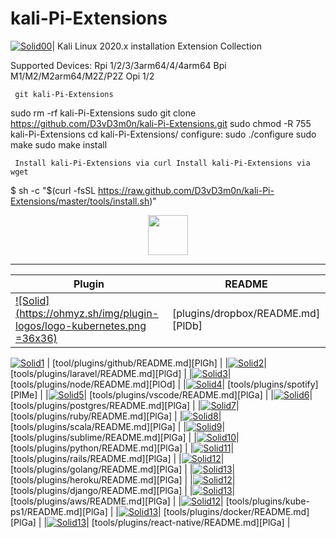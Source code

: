# kali-Pi-Extensions
[![Solid00](https://raspberry-valley.azurewebsites.net/img/raspibanner.jpg)](https://github.com/D3vD3m0n/)| 
Kali Linux 2020.x installation Extension Collection

Supported Devices:
Rpi 1/2/3/3arm64/4/4arm64
Bpi M1/M2/M2arm64/M2Z/P2Z
Opi 1/2

     git kali-Pi-Extensions 

sudo rm -rf kali-Pi-Extensions
sudo git clone https://github.com/D3vD3m0n/kali-Pi-Extensions.git
sudo chmod -R 755 kali-Pi-Extensions
cd kali-Pi-Extensions/
configure:
sudo ./configure
sudo make
sudo make install

     Install kali-Pi-Extensions via curl Install kali-Pi-Extensions via wget 

$ sh -c "$(curl -fsSL https://raw.github.com/D3vD3m0n/kali-Pi-Extensions/master/tools/install.sh)"

<p align="center"><img src="https://ohmyz.sh/img/plugin-logos/logo-kubernetes.png" width="64" ></p>


______________________________________________________
| Plugin | README |
| ------ | ------ |
|[![Solid](https://ohmyz.sh/img/plugin-logos/logo-kubernetes.png =36x36)](https://nodesource.com/products/nsolid)| [plugins/dropbox/README.md][PlDb] |
[![Solid1](https://ohmyz.sh/img/plugin-logos/logo-git.png)](https://github.com/D3vD3m0n/kali-Pi-Extensions/tree/master/tools/plugins/git)
| [tool/plugins/github/README.md][PlGh] |
|[![Solid2](https://ohmyz.sh/img/plugin-logos/logo-laravel.svg)](https://github.com/D3vD3m0n/kali-Pi-Extensions/tree/master/tools/plugins/laravel)| [tools/plugins/laravel/README.md][PlGd] |
|[![Solid3](https://ohmyz.sh/img/plugin-logos/logo-nodejs.svg)](https://github.com/D3vD3m0n/kali-Pi-Extensions/tree/master/tools/plugins/node)| [tools/plugins/node/README.md][PlOd] |
|[![Solid4](https://ohmyz.sh/img/plugin-logos/logo-spotify.png)](https://github.com/D3vD3m0n/kali-Pi-Extensions/blob/master/plugins/osx/spotify)| [tools/plugins/spotify][PlMe] |
|[![Solid5](https://ohmyz.sh/img/plugin-logos/logo-vscode.png)](https://github.com/D3vD3m0n/kali-Pi-Extensions/tree/master/tools/plugins/vscode)| [tools/plugins/vscode/README.md][PlGa] |
|[![Solid6](https://ohmyz.sh/img/plugin-logos/logo-postgresql.svg)](https://github.com/D3vD3m0n/kali-Pi-Extensions/tree/master/tools/plugins/postgres)| [tools/plugins/postgres/README.md][PlGa] |
|[![Solid7](https://ohmyz.sh/img/plugin-logos/logo-ruby.svg)](ttps://github.com/D3vD3m0n/kali-Pi-Extensions/tree/master/tools/plugins/ruby)| [tools/plugins/ruby/README.md][PlGa] |
|[![Solid8](https://ohmyz.sh/img/plugin-logos/logo-scala.png)](https://github.com/D3vD3m0n/kali-Pi-Extensions/tree/master/tools/plugins/scala)| [tools/plugins/scala/README.md][PlGa] |
|[![Solid9](https://ohmyz.sh/img/plugin-logos/logo-sublime.png)](https://github.com/D3vD3m0n/kali-Pi-Extensions/tree/master/tools/plugins/sublime)| [tools/plugins/sublime/README.md][PlGa] |
|[![Solid10](https://ohmyz.sh/img/plugin-logos/logo-python.svg)](https://github.com/D3vD3m0n/kali-Pi-Extensions/tree/master/tools/plugins/python)| [tools/plugins/python/README.md][PlGa] |
|[![Solid11](https://ohmyz.sh/img/plugin-logos/logo-rails.svg)](https://github.com/D3vD3m0n/kali-Pi-Extensions/tree/master/tools/plugins/rails)| [tools/plugins/rails/README.md][PlGa] |
|[![Solid12](https://ohmyz.sh/img/plugin-logos/logo-go.svg)](https://github.com/D3vD3m0n/kali-Pi-Extensions/tree/master/tools/plugins/golang)| [tools/plugins/golang/README.md][PlGa] |
|[![Solid13](https://ohmyz.sh/img/plugin-logos/logo-heroku.svg)](https://github.com/D3vD3m0n/kali-Pi-Extensions/tree/master/tools/plugins/heroku)| [tools/plugins/heroku/README.md][PlGa] |
|[![Solid12](https://ohmyz.sh/img/plugin-logos/logo-django.svg)](https://github.com/D3vD3m0n/kali-Pi-Extensions/tree/master/tools/plugins/django)| [tools/plugins/django/README.md][PlGa] |
|[![Solid13](https://ohmyz.sh/img/plugin-logos/logo-aws.svg)](https://github.com/D3vD3m0n/kali-Pi-Extensions/tree/master/tools/plugins/aws)| [tools/plugins/aws/README.md][PlGa] |
|[![Solid12](https://ohmyz.sh/img/plugin-logos/logo-kubernetes.png)](https://github.com/D3vD3m0n/kali-Pi-Extensions/tree/master/tools/plugins/kube-ps1)| [tools/plugins/kube-ps1/README.md][PlGa] |
|[![Solid13](https://ohmyz.sh/img/plugin-logos/logo-docker.png)](https://github.com/D3vD3m0n/kali-Pi-Extensions/tree/master/tools/plugins/docker)| [tools/plugins/docker/README.md][PlGa] |
|[![Solid13](https://ohmyz.sh/img/plugin-logos/logo-react.png)](https://github.com/D3vD3m0n/kali-Pi-Extensions/tree/master/tools/plugins/react-native)| [tools/plugins/react-native/README.md][PlGa] |
